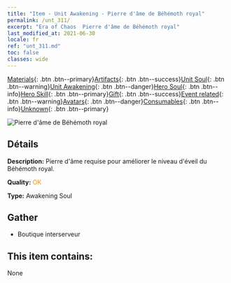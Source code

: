 ```yaml
---
title: "Item - Unit Awakening - Pierre d'âme de Béhémoth royal"
permalink: /unt_311/
excerpt: "Era of Chaos  Pierre d'âme de Béhémoth royal"
last_modified_at: 2021-06-30
locale: fr
ref: "unt_311.md"
toc: false
classes: wide
---
```

 [Materials](/ItemsFR/){: .btn .btn--primary}[Artifacts](/ItemsFR/Artifacts/){: .btn .btn--success}[Unit Soul](/ItemsFR/UnitSoul/){: .btn .btn--warning}[Unit Awakening](/ItemsFR/UnitAwakening/){: .btn .btn--danger}[Hero Soul](/ItemsFR/HeroSoul/){: .btn .btn--info}[Hero Skill](/ItemsFR/HeroSkill/){: .btn .btn--primary}[Gift](/ItemsFR/Gift/){: .btn .btn--success}[Event related](/ItemsFR/Events/){: .btn .btn--warning}[Avatars](/ItemsFR/Avatars/){: .btn .btn--danger}[Consumables](/ItemsFR/Consumables/){: .btn .btn--info}[Unknown](/ItemsFR/Unknown/){: .btn .btn--primary}

 ![Pierre d'âme de Béhémoth royal](/images/u/tia_bimeng.jpg)

## Détails
 **Description:** Pierre d'âme requise pour améliorer le niveau d'éveil du Béhémoth royal.

 **Quality:** <span style="color: #FF8C00">OK</span>

 **Type:** Awakening Soul

## Gather

*    Boutique interserveur 

## This item contains:

  None

